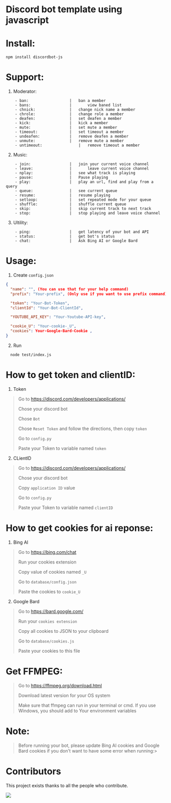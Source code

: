 # Discord bot template using javascript

# Install:

```shell
npm install discordbot-js
```

# Support:

1. Moderator:
```shell
	- ban:					|	ban a member
	- bans:					|   	view baned list 
	- chnick:				|	change nick name a member
	- chrole:				|	change role a member
	- deafen:				|	set deafen a member
	- kick:					|	kick a member
	- mute:					|	set mute a member
	- timeout:				|	set timeout a member
	- undeafen:				|	remove deafen a member
	- unmute:				|	remove mute a member
	- untimeout:				|	remove timeout a member
```

2. Music:
```shell
	- join:					|	join your current voice channel
	- leave:				|   	leave current voice channel
	- nplay:				|	see what track is playing
	- pause:				|	Pause playing
	- play:					|	play an url, find and play from a query
	- queue:				|	see current queue
	- resume:				|	resume playing
	- setloop:				|	set repeated mode for your queue
	- shuffle:				|	shuffle current queue
	- skip:					|	skip current track to next track
	- stop:					|	stop playing and leave voice channel
```

3. Ultility:
```shell
	- ping:					|	get latency of your bot and API
	- status:				|	get bot's status
	- chat:					|	Ask Bing AI or Google Bard
```

# Usage:

1. Create `config.json`

```json
{
  "name": "", (You can use that for your help command)
  "prefix": "Your-prefix", (Only use if you want to use prefix command)

  "token": "Your-Bot-Token",
  "clientId": "Your-Bot-ClientId",

  "YOUTUBE_API_KEY": "Your-Youtube-API-key",

  "cookie_U": "Your-cookie-_U",
  "cookies": Your-Google-Bard-Cookie ,
}
```

2. Run

```shell
  node test/index.js
```

# How to get token and clientID:

1. Token

> Go to https://discord.com/developers/applications/
>
> Chose your discord bot
>
> Chose `Bot`
>
> Chose `Reset Token` and follow the directions, then copy `token`
>
> Go to `config.py`
>
> Paste your Token to variable named `token`

2. CLientID

> Go to https://discord.com/developers/applications/
>
> Chose your discord bot
>
> Copy `application ID` value
>
> Go to `config.py`
>
> Paste your Token to variable named `clientID`

# How to get cookies for ai reponse:

1. Bing AI

> Go to https://bing.com/chat
>
> Run your cookies extension
>
> Copy value of cookies named `_U`
>
> Go to `database/config.json`
>
> Paste the cookies to `cookie_U`

2. Google Bard

> Go to https://bard.google.com/
>
> Run your `cookies extension`
>
> Copy all cookies to JSON to your clipboard
>
> Go to `database/cookies.js`
>
> Paste your cookies to this file

# Get FFMPEG:

> Go to https://ffmpeg.org/download.html
>
> Download latest version for your OS system
>
> Make sure that ffmpeg can run in your terminal or cmd. If you use Windows, you should add to Your environment variables

# Note:

> Before running your bot, please update Bing AI cookies and Google Bard cookies if you don't want to have some error when running:>

# Contributors

</summary>

This project exists thanks to all the people who contribute.

<a href="https://github.com/kuumoneko/discord-bot-js/graphs/contributors">
  <img src="https://contrib.rocks/image?repo=kuumoneko/discord-bot-js" />
</a>

</details>
